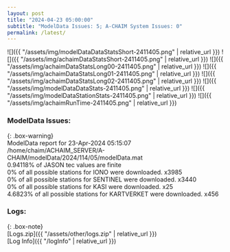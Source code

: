 ```yaml
---
layout: post
title: "2024-04-23 05:00:00"
subtitle: "ModelData Issues: 5; A-CHAIM System Issues: 0"
permalink: /latest/
---
```


![]({{ "/assets/img/modelDataDataStatsShort-2411405.png" | relative_url }})
![]({{ "/assets/img/achaimDataStatsShort-2411405.png" | relative_url }})
![]({{ "/assets/img/achaimDataStatsLong00-2411405.png" | relative_url }})
![]({{ "/assets/img/achaimDataStatsLong01-2411405.png" | relative_url }})
![]({{ "/assets/img/achaimDataStatsLong02-2411405.png" | relative_url }})
![]({{ "/assets/img/modelDataDataStats-2411405.png" | relative_url }})
![]({{ "/assets/img/modelDataStationStats-2411405.png" | relative_url }})
![]({{ "/assets/img/achaimRunTime-2411405.png" | relative_url }})


### ModelData Issues:  
  
{: .box-warning}  
 ModelData report for 23-Apr-2024 05:15:07   
 /home/chaim/ACHAIM_SERVER/A-CHAIM/modelData/2024/114/05/modelData.mat   
 0.94118% of JASON tec values are finite   
 0% of all possible stations for IONO were downloaded. x3985   
 0% of all possible stations for SENTINEL were downloaded. x3440   
 0% of all possible stations for KASI were downloaded. x25   
 4.6823% of all possible stations for KARTVERKET were downloaded. x456   
  


### Logs:  
  
{: .box-note}  
[Logs.zip]({{ "/assets/other/logs.zip" | relative_url }})  
[Log Info]({{ "/logInfo" | relative_url }})  
